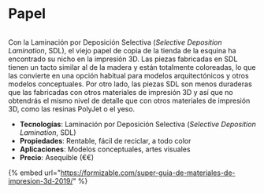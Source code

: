 # Papel

<figure><img src="https://formizable.com/wp-content/uploads/2019/01/Part-produced-on-an-Mcor-Arke.jpeg" alt=""><figcaption></figcaption></figure>

Con la Laminación por Deposición Selectiva (_Selective Deposition Lamination_, SDL), el viejo papel de copia de la tienda de la esquina ha encontrado su nicho en la impresión 3D. Las piezas fabricadas en SDL tienen un tacto similar al de la madera y están totalmente coloreadas, lo que las convierte en una opción habitual para modelos arquitectónicos y otros modelos conceptuales. Por otro lado, las piezas SDL son menos duraderas que las fabricadas con otros materiales de impresión 3D y así que no obtendrás el mismo nivel de detalle que con otros materiales de impresión 3D, como las resinas PolyJet o el yeso.

* **Tecnologías**: Laminación por Deposición Selectiva (_Selective Deposition Lamination_, SDL)
* **Propiedades**: Rentable, fácil de reciclar, a todo color
* **Aplicaciones**: Modelos conceptuales, artes visuales
* **Precio**: Asequible (€€)

{% embed url="https://formizable.com/super-guia-de-materiales-de-impresion-3d-2019/" %}
